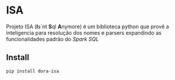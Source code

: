 # ISA

Projeto ISA (**I**s´nt **S**ql **A**nymore) é um biblioteca python que provê a inteligencia para resolução dos nomes e parsers expandindo as funcionalidades padrão do *Spark SQL*

## Install

```sh
pip install dora-isa
```

